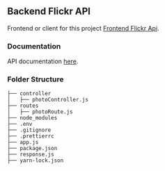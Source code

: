 ## Backend Flickr API

Frontend or client for this project [Frontend Flickr Api](https://github.com/murprakoso/flickr-app-client).

### Documentation

API documentation [here](https://documenter.getpostman.com/view/9483901/2s93Y5Neok).

### Folder Structure

```
├── controller
│   ├── photoController.js
├── routes
│   ├── photoRoute.js
├── node_modules
├── .env
├── .gitignore
├── .prettierrc
├── app.js
├── package.json
├── response.js
├── yarn-lock.json
```
